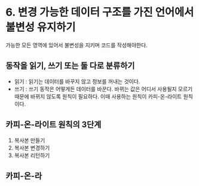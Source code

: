 # 6. 변경 가능한 데이터 구조를 가진 언어에서 불변성 유지하기 


가능한 모든 영역에 있어서 불변성을 지키며 코드를 작성해야한다. 


## 동작을 읽기, 쓰기 또는 둘 다로 분류하기 

- 읽기 : 읽기는 데이터를 바꾸지 않고 정보를 꺼내는 것이다. 
- 쓰기 : 쓰기 동작은 어떻게든 데이터를 바꾼다. 바뀌는 값은 어디서 사용될지 모르기 때문에 바뀌지 않도록 원칙이 필요하다. 이때 사용하는 원칙이 카피-온-라이트 원칙이다. 


## 카피-온-라이트 원칙의 3단계 

1. 복사본 만들기 
2. 복사본 변경하기 
3. 복사본 리턴하기 


## 카피-온-라